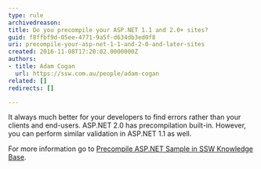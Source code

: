 ```yaml
---
type: rule
archivedreason: 
title: Do you precompile your ASP.NET 1.1 and 2.0+ sites?
guid: f8ffbf9d-05ee-4771-9a5f-d634db3ed0f8
uri: precompile-your-asp-net-1-1-and-2-0-and-later-sites
created: 2016-11-08T17:20:02.0000000Z
authors:
- title: Adam Cogan
  url: https://ssw.com.au/people/adam-cogan
related: []
redirects: []

---
```


It always much better for your developers to find errors rather than your clients and end-users. ASP.NET 2.0 has precompilation built-in. However, you can perform similar validation in ASP.NET 1.1 as well.

<!--endintro-->

For more information go to [Precompile ASP.NET Sample in SSW Knowledge Base](https&#58;//www.ssw.com.au/ssw/KB/KB.aspx?KBID=Q1545246).
